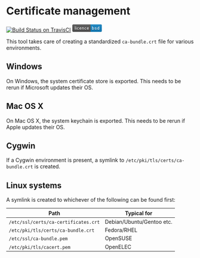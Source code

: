 Certificate management
======================
[![Build Status on TravisCI](https://secure.travis-ci.org/xp-runners/cert.svg)](http://travis-ci.org/xp-runners/cert)
[![BSD License](https://raw.githubusercontent.com/xp-framework/web/master/static/licence-bsd.png)](https://github.com/xp-runners/cert/blob/master/LICENCE.md)


This tool takes care of creating a standardized `ca-bundle.crt` file for various environments.

Windows
-------
On Windows, the system certificate store is exported. This needs to be rerun if Microsoft updates their OS.

Mac OS X
--------
On Mac OS X, the system keychain is exported. This needs to be rerun if Apple updates their OS.

Cygwin
------
If a Cygwin environment is present, a symlink to `/etc/pki/tls/certs/ca-bundle.crt` is created.

Linux systems
-------------
A symlink is created to whichever of the following can be found first:

| Path                                 | Typical for               |
| ------------------------------------ | ------------------------- |
| `/etc/ssl/certs/ca-certificates.crt` | Debian/Ubuntu/Gentoo etc. |
| `/etc/pki/tls/certs/ca-bundle.crt`   | Fedora/RHEL               |
| `/etc/ssl/ca-bundle.pem`             | OpenSUSE                  |
| `/etc/pki/tls/cacert.pem`            | OpenELEC                  |
